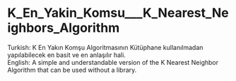 # K_En_Yakin_Komsu___K_Nearest_Neighbors_Algorithm
 
Turkish: K En Yakın Komşu Algoritmasının Kütüphane kullanılmadan yapılabilecek en basit ve en anlaşılır hali.	                          
              English: A simple and understandable version of the K Nearest Neighbor Algorithm that can be used without a library.
